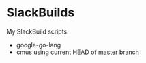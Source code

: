 SlackBuilds
===========

My SlackBuild scripts.

* google-go-lang
* cmus using current HEAD of [master branch](http://gitorious.org/cmus/cmus/commits/master)
